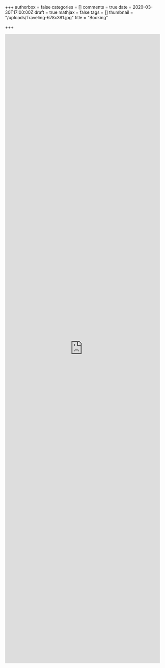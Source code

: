 +++
authorbox = false
categories = []
comments = true
date = 2020-03-30T17:00:00Z
draft = true
mathjax = false
tags = []
thumbnail = "/uploads/Traveling-678x381.jpg"
title = "Booking"

+++
<iframe id="sagendaFrame" src="https://sagenda.net/Frontend/Calendar/5e82db0b1e64db492c79cabe" scrolling="no" height="2050" style="width:100%" frameborder="0" allowtransparency="true" sandbox="allow-popups allow-popups-to-escape-sandbox allow-same-origin allow-top-navigation allow-scripts allow-forms"></iframe><script>window.addEventListener("message", receiveMessage, false);function receiveMessage(event){if(event.data==="month"){document.getElementById("sagendaFrame").height = "1100";}else{document.getElementById("sagendaFrame").height = "2050";}}</script>